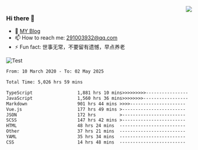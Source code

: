 <img align='right' src='https://github-readme-stats.vercel.app/api?username=niaogege&show_icons=true&theme=radical'/>

### Hi there 👋

- 🌱 [MY Blog](https://bythewayer.com/)
- 📫 How to reach me: 291003932@qq.com
- ⚡ Fun fact:  世事无常，不要留有遗憾，早点养老

![Test](https://github-readme-stats.vercel.app/api/top-langs/?username=niaogege&layout=compact)

<!--START_SECTION:waka-->

```txt
From: 10 March 2020 - To: 02 May 2025

Total Time: 5,026 hrs 59 mins

TypeScript                 1,881 hrs 10 mins>>>>>>>>>----------------   37.42 %
JavaScript                 1,560 hrs 36 mins>>>>>>>>-----------------   31.04 %
Markdown                   901 hrs 44 mins >>>>---------------------   17.94 %
Vue.js                     177 hrs 49 mins >------------------------   03.54 %
JSON                       172 hrs         >------------------------   03.42 %
SCSS                       147 hrs 42 mins >------------------------   02.94 %
HTML                       48 hrs 24 mins  -------------------------   00.96 %
Other                      37 hrs 21 mins  -------------------------   00.74 %
YAML                       35 hrs 34 mins  -------------------------   00.71 %
CSS                        14 hrs 48 mins  -------------------------   00.29 %
```

<!--END_SECTION:waka-->
